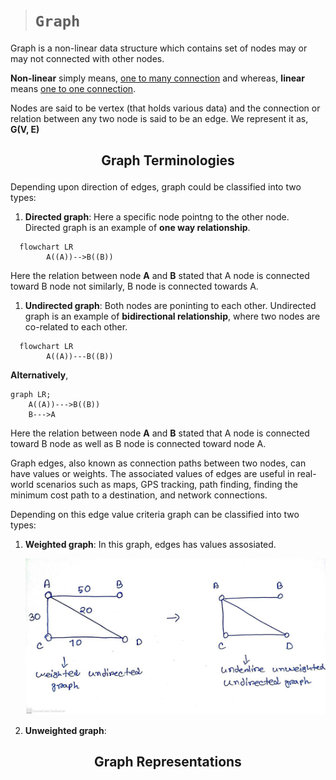 > # **```Graph```**

Graph is a non-linear data structure which contains set of nodes may or may not connected with other nodes. 

**Non-linear** simply means, <ins>one to many connection</ins> and whereas, **linear** means <ins>one to one connection</ins>.

Nodes are said to be vertex (that holds various data) and the connection or relation between any two node is said to be an edge. We represent it as, **G(V, E)**

## <p align="center">Graph Terminologies</p>
Depending upon direction of edges, graph could be classified into two types: 

1. **Directed graph**: Here a specific node pointng to the other node. Directed graph is an example of **one way relationship**.
```mermaid
  flowchart LR
        A((A))-->B((B))
```
Here the relation between node **A** and **B** stated that A node is connected toward B node not similarly, B node is connected towards A.

1. **Undirected graph**: Both nodes are poninting to each other. Undirected graph is an example of **bidirectional relationship**, where two nodes are co-related to each other.
```mermaid
  flowchart LR
        A((A))---B((B))
```

**Alternatively**, 

```mermaid
graph LR;
    A((A))--->B((B))
    B--->A
```
Here the relation between node **A** and **B** stated that A node is connected toward B node as well as B node is connected toward node A.

Graph edges, also known as connection paths between two nodes, can have values or weights. The associated values of edges are useful in real-world scenarios such as maps, GPS tracking, path finding, finding the minimum cost path to a destination, and network connections.

Depending on this edge value criteria graph can be classified into two types: 
1. **Weighted graph**: In this graph, edges has values assosiated.

    ![](graph-1.jpg)
1. **Unweighted graph**: 

## <p align="center">Graph Representations</p>



